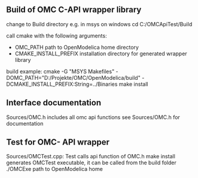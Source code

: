 Build of OMC C-API wrapper library
-----------------------------------

change to Build directory
e.g. in msys on windows
cd C:/OMCApiTest/Build

call cmake with the following arguments:
- OMC_PATH path to OpenModelica home directory
 - CMAKE_INSTALL_PREFIX installation directory for generated wrapper library

build example:
cmake -G "MSYS Makefiles" -DOMC_PATH="D:/Projekte/OMC/OpenModelica/build" -DCMAKE_INSTALL_PREFIX:String=../Binaries
make install


Interface documentation
-------------------------------------

Sources/OMC.h includes all omc api functions
see Sources/OMC.h  for documentation


Test for OMC- API  wrapper
-------------------------------------
Sources/OMCTest.cpp: Test calls api function of OMC.h
make install generates   OMCTest executable, it can be called from the build folder
./OMCExe path to OpenModelica home

